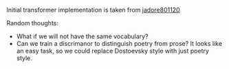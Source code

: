 Initial transformer implementation is taken from [jadore801120](https://github.com/jadore801120/attention-is-all-you-need-pytorch)

Random thoughts:
* What if we will not have the same vocabulary?
* Can we train a discrimanor to distinguish poetry from prose? It looks like an easy task, so we could replace Dostoevsky style with just poetry style.